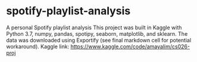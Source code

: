 # spotify-playlist-analysis
A personal Spotify playlist analysis
This project was built in Kaggle with Python 3.7, numpy, pandas, spotipy, seaborn, matplotlib, and sklearn. The data was downloaded using Exportify (see final markdown cell for potential workaround). Kaggle link: https://www.kaggle.com/code/amayalim/cs026-proj
